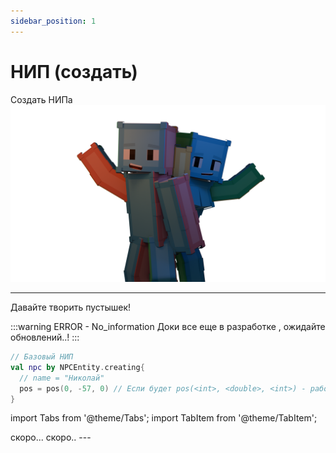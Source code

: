 ```yaml
---
sidebar_position: 1
---
```


# НИП (создать)
Создать НИПа
![npc.create](npcreate.uertyk.docs0001.png "By uertyk_ (unresoled of offical)")

---

Давайте творить пустышек!

:::warning ERROR - No_information
Доки все еще в разработке , ожидайте обновлений..!
:::

```kotlin
// Базовый НИП
val npc by NPCEntity.creating{
  // name = "Николай"
  pos = pos(0, -57, 0) // Если будет pos(<int>, <double>, <int>) - работать не будет
}
```

import Tabs from '@theme/Tabs';
import TabItem from '@theme/TabItem';

<Tabs>
  <TabItem value="npc" label="Базовый НИП" default>
    скоро...
  </TabItem>
  <TabItem value="anpc" label="Advenced НИП">
    скоро..
  </TabItem>
</Tabs>
---
